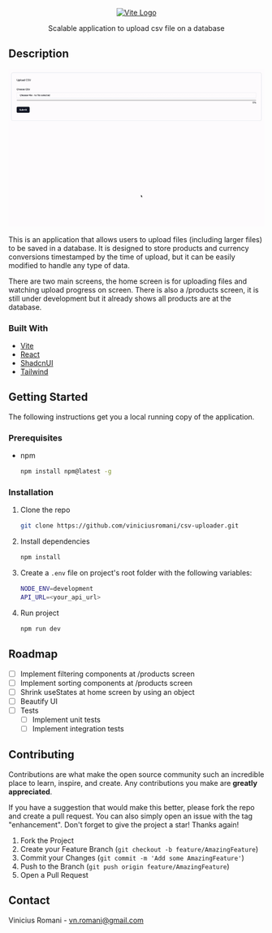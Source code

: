 <!-- PROJECT LOGO -->
<p align="center">
<a href="https://vite.dev" target="blank"><img src="https://vite.dev/logo.svg" width="120" alt="Vite Logo" /></a>
</p>
<p align="center">Scalable application to upload csv file on a database</p>

<!-- ABOUT THE PROJECT -->
## Description

![Usage](public/usage.gif)

This is an application that allows users to upload files (including larger files) to be saved in a database. It is designed to store products and currency conversions timestamped by the time of upload, but it can be easily modified to handle any type of data.

There are two main screens, the home screen is for uploading files and watching upload progress on screen. There is also a /products screen, it is still under development but it already shows all products are at the database.

### Built With

* [Vite](https://vite.dev)
* [React](https://react.dev)
* [ShadcnUI](https://ui.shadcn.com)
* [Tailwind](https://tailwindcss.com)

<!-- GETTING STARTED -->
## Getting Started

The following instructions get you a local running copy of the application.

### Prerequisites

* npm
  ```sh
  npm install npm@latest -g
  ```

### Installation

1. Clone the repo
   ```sh
   git clone https://github.com/viniciusromani/csv-uploader.git
   ```
2. Install dependencies
   ```sh
   npm install
   ```
3. Create a `.env` file on project's root folder with the following variables:
   ```sh
   NODE_ENV=development
   API_URL=<your_api_url>
   ```
4. Run project
   ```js
   npm run dev
   ```

<!-- ROADMAP -->
## Roadmap

- [ ] Implement filtering components at /products screen
- [ ] Implement sorting components at /products screen
- [ ] Shrink useStates at home screen by using an object
- [ ] Beautify UI
- [ ] Tests
    - [ ] Implement unit tests
    - [ ] Implement integration tests

<!-- CONTRIBUTING -->
## Contributing

Contributions are what make the open source community such an incredible place to learn, inspire, and create. Any contributions you make are **greatly appreciated**.

If you have a suggestion that would make this better, please fork the repo and create a pull request. You can also simply open an issue with the tag "enhancement".
Don't forget to give the project a star! Thanks again!

1. Fork the Project
2. Create your Feature Branch (`git checkout -b feature/AmazingFeature`)
3. Commit your Changes (`git commit -m 'Add some AmazingFeature'`)
4. Push to the Branch (`git push origin feature/AmazingFeature`)
5. Open a Pull Request

<!-- CONTACT -->
## Contact

Vinicius Romani - vn.romani@gmail.com
